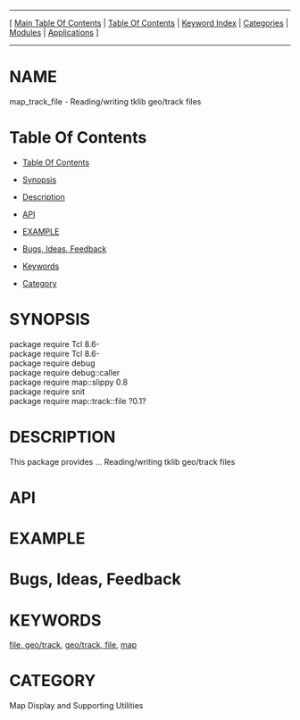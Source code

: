 
[//000000001]: # (map\_track\_file \- Map display support)
[//000000002]: # (Generated from file 'track\-file\.man' by tcllib/doctools with format 'markdown')
[//000000003]: # (map\_track\_file\(n\) 0\.1 tklib "Map display support")

<hr> [ <a href="../../../../toc.md">Main Table Of Contents</a> &#124; <a
href="../../../toc.md">Table Of Contents</a> &#124; <a
href="../../../../index.md">Keyword Index</a> &#124; <a
href="../../../../toc0.md">Categories</a> &#124; <a
href="../../../../toc1.md">Modules</a> &#124; <a
href="../../../../toc2.md">Applications</a> ] <hr>

# NAME

map\_track\_file \- Reading/writing tklib geo/track files

# <a name='toc'></a>Table Of Contents

  - [Table Of Contents](#toc)

  - [Synopsis](#synopsis)

  - [Description](#section1)

  - [API](#section2)

  - [EXAMPLE](#section3)

  - [Bugs, Ideas, Feedback](#section4)

  - [Keywords](#keywords)

  - [Category](#category)

# <a name='synopsis'></a>SYNOPSIS

package require Tcl 8\.6\-  
package require Tcl 8\.6\-  
package require debug  
package require debug::caller  
package require map::slippy 0\.8  
package require snit  
package require map::track::file ?0\.1?  

# <a name='description'></a>DESCRIPTION

This package provides \.\.\. Reading/writing tklib geo/track files

# <a name='section2'></a>API

# <a name='section3'></a>EXAMPLE

# <a name='section4'></a>Bugs, Ideas, Feedback

# <a name='keywords'></a>KEYWORDS

[file, geo/track](\.\./\.\./\.\./\.\./index\.md\#file\_geo\_track), [geo/track,
file](\.\./\.\./\.\./\.\./index\.md\#geo\_track\_file),
[map](\.\./\.\./\.\./\.\./index\.md\#map)

# <a name='category'></a>CATEGORY

Map Display and Supporting Utilities
